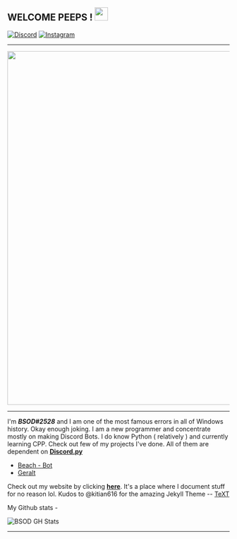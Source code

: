 ## WELCOME PEEPS ! <img src='https://cdn.discordapp.com/emojis/914186744642023515.png?size=96' width='30px'>
[![Discord](https://img.shields.io/badge/Discord-7289DA?style=for-the-badge&logo=discord&logoColor=white)](https://discord.gg/JXEu2AcV5Y) 
[![Instagram](https://img.shields.io/badge/Instagram-E4405F?style=for-the-badge&logo=instagram&logoColor=white)](https://www.instagram.com/imav.20/)

--- --- 
<p align="center">
   <img src="https://i.pinimg.com/originals/1d/3b/62/1d3b62fcc322f4263739b34ed33cd566.gif" width="800px"/>
</p>

--- ---

I'm __***BSOD#2528***__ and I am one of the most famous errors in all of Windows history. Okay enough joking. I am a new programmer and concentrate mostly on making Discord Bots. I do know Python ( relatively ) and currently learning CPP. Check out few of my projects I've done. All of them are dependent on __**[Discord.py](https://github.com/Rapptz/discord.py)**__
- [Beach - Bot](https://github.com/BSOD2528/Beach-Bot)
- [Geralt](https://github.com/BSOD2528/Geralt)

Check out my website by clicking [**here**](https://bsod2528.github.io/). It's a place where I document stuff for no reason lol. Kudos to @kitian616 for the amazing Jekyll Theme -- [TeXT](https://github.com/kitian616/jekyll-TeXt-theme)


My Github stats -

![BSOD GH Stats](https://github-readme-stats.vercel.app/api?username=BSOD2528&theme=discord_old_blurple&show_icons=true)

--- ---
